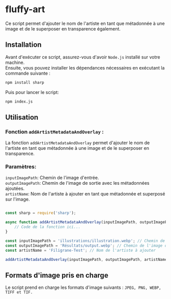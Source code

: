 # fluffy-art

Ce script permet d'ajouter le nom de l'artiste en tant que métadonnée à une image et de le superposer en transparence également.

## Installation

Avant d'exécuter ce script, assurez-vous d'avoir ``Node.js`` installé sur votre machine. <br>
Ensuite, vous pouvez installer les dépendances nécessaires en exécutant la commande suivante :

```bash
npm install sharp
```
Puis pour lancer le script: 
```bash
npm index.js
```

## Utilisation

### Fonction ``addArtistMetadataAndOverlay`` : <br>
La fonction ``addArtistMetadataAndOverlay`` permet d'ajouter le nom de l'artiste en tant que métadonnée à une image et de le superposer en transparence.

### Paramètres:
``inputImagePath``: Chemin de l'image d'entrée.<br>
``outputImagePath``: Chemin de l'image de sortie avec les métadonnées ajoutées.<br>
``artistName``: Nom de l'artiste à ajouter en tant que métadonnée et superposé sur l'image.

```js

const sharp = require('sharp');

async function addArtistMetadataAndOverlay(inputImagePath, outputImagePath, artistName) {
    // Code de la fonction ici...
}

const inputImagePath = 'illustrations/illustration.webp'; // Chemin de l'image d'entrée
const outputImagePath = 'Résultats/output.webp'; // Chemin de l'image de sortie avec les métadonnées ajoutées et le nom de l'artiste superposé
const artistName = 'Filigrane-Test'; // Nom de l'artiste à ajouter

addArtistMetadataAndOverlay(inputImagePath, outputImagePath, artistName);
```
## Formats d'image pris en charge
Le script prend en charge les formats d'image suivants : ``JPEG, PNG, WEBP, TIFF et TIF.``